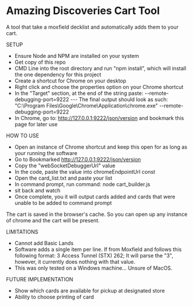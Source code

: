 # Amazing Discoveries Cart Tool
A tool that take a moxfield decklist and automatically adds them to your cart. 

SETUP
- Ensure Node and NPM are installed on your system
- Get copy of this repo
- CMD Line into the root directory and run "npm install", which will install the one dependency for this project
- Create a shortcut for Chrome on your desktop
- Right click and choose the properties option on your Chrome shortcut
- In the "Target" section, at the end of the string paste: --remote-debugging-port=9222
--- The final output should look as such: "C:\Program Files\Google\Chrome\Application\chrome.exe" --remote-debugging-port=9222
- In Chrome, go to: http://127.0.0.1:9222/json/version and bookmark this page for later use

HOW TO USE
- Open an instance of Chrome shortcut and keep this open for as long as your running the software
- Go to Bookmarked http://127.0.0.1:9222/json/version
- Copy the "webSocketDebuggerUrl" value
- In the code, paste the value into chromeEndpointUrl const 
- Open the card_list.txt and paste your list
- In command prompt, run command: node cart_builder.js
- sit back and watch
- Once complete, you it will output cards added and cards that were unable to be added to command prompt

The cart is saved in the browser's cache. So you can open up any instance of chrome and the cart will be present. 

LIMITATIONS
- Cannot add Basic Lands
- Software adds a single item per line. If from Moxfield and follows this following format: 3 Access Tunnel (STX) 262; It will parse the "3", however, it currently does nothing with that value.
- This was only tested on a Windows machine... Unsure of MacOS.

FUTURE IMPLEMENTATION
- Show which cards are available for pickup at designated store
- Ability to choose printing of card
